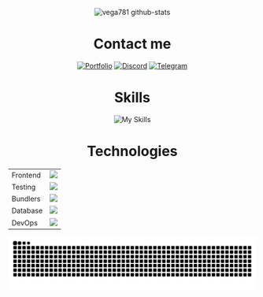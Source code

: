 <div align="center">

![vega781 github-stats](https://stats.dooboo.io/api/github-stats-advanced?login=vega781)

# Contact me
[![Portfolio](https://img.shields.io/badge/portfolio-000000?style=for-the-badge&logo=About.me&logoColor=white)](https://vega781.github.io/Portfolio/)
[![Discord](https://img.shields.io/badge/Discord-5865F2?style=for-the-badge&logo=discord&logoColor=white)](https://discordapp.com/users/725656622197768202/)
[![Telegram](https://img.shields.io/badge/Telegram-2CA5E0?style=for-the-badge&logo=telegram&logoColor=white)](https://t.me/Vega781)

# Skills
![My Skills](https://skillicons.dev/icons?i=ts,js,go)


# Technologies

<table border="0">
<tr>
<td>Frontend</td> 
<td>
  <img src="https://skillicons.dev/icons?i=react,next,redux,astro,mui">
</tr>
<tr>
<!-- <td>Backend</td>
<td>
  <img src="https://skillicons.dev/icons?i=flask,nodejs,express,prisma,graphql,postman">
</tr> -->
<td>Testing</td>
<td>
  <img src="https://skillicons.dev/icons?i=jest,cypress">
</tr>
<tr>
<td>Bundlers</td>
<td>
  <img src="https://skillicons.dev/icons?i=vite,webpack,gulp">
</td>
</tr>
<td>Database</td>
<td>
  <img src="https://skillicons.dev/icons?i=postgres,mongo,sqlite">
</td>
</tr>
<tr>
<td>DevOps</td>
<td>
  <img src="https://skillicons.dev/icons?i=docker,githubactions">
</td>
</tr>
</table>

<picture>
  <source media="(prefers-color-scheme: dark)" srcset="https://raw.githubusercontent.com/Arsenic-01/Arsenic-01/output/github-snake-dark.svg" />
  <source media="(prefers-color-scheme: light)" srcset="https://raw.githubusercontent.com/Arsenic-01/Arsenic-01/output/github-snake.svg" />
  <img alt="github-snake" src="https://raw.githubusercontent.com/Arsenic-01/Arsenic-01/output/github-snake.svg" />
</picture>

</div>

